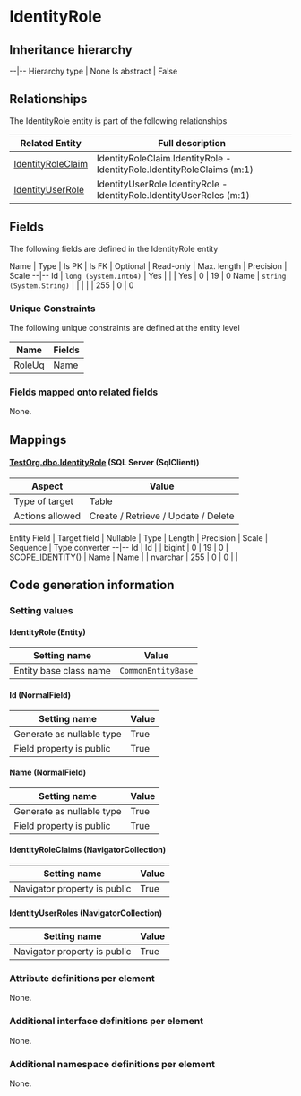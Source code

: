 ﻿IdentityRole
================

## Inheritance hierarchy

--|--
Hierarchy type | None
Is abstract | False

## Relationships

The IdentityRole entity is part of the following relationships 

Related Entity | Full description 
--|--
[IdentityRoleClaim](../../_DefaultGroup/Entities/IdentityRoleClaim.htm) | IdentityRoleClaim.IdentityRole - IdentityRole.IdentityRoleClaims (m:1) 
[IdentityUserRole](../../_DefaultGroup/Entities/IdentityUserRole.htm) | IdentityUserRole.IdentityRole - IdentityRole.IdentityUserRoles (m:1) 

## Fields

The following fields are defined in the IdentityRole entity 

Name | Type | Is PK | Is FK | Optional | Read-only | Max. length | Precision | Scale
--|--
Id | `long (System.Int64)` |  Yes |  |  | Yes | 0 | 19 | 0
Name | `string (System.String)` |   |  |  |  | 255 | 0 | 0

### Unique Constraints

The following unique constraints are defined at the entity level

Name | Fields 
--|--
RoleUq | Name

### Fields mapped onto related fields
None.

## Mappings

#### [TestOrg.dbo.IdentityRole](../../../SQL_Server_SqlClient/TestOrg/dbo/IdentityRole.htm) (SQL Server (SqlClient))

Aspect | Value
--|--
Type of target | Table
Actions allowed | Create / Retrieve / Update / Delete

Entity Field | Target field | Nullable | Type | Length | Precision | Scale | Sequence | Type converter
--|--
Id | Id |  | bigint | 0 | 19 | 0 | SCOPE_IDENTITY() | 
Name | Name |  | nvarchar | 255 | 0 | 0 |  | 

## Code generation information

### Setting values
#### IdentityRole (Entity)
Setting name | Value
--|--
Entity base class name | `CommonEntityBase`

#### Id (NormalField)
Setting name | Value
--|--
Generate as nullable type | True
Field property is public | True

#### Name (NormalField)
Setting name | Value
--|--
Generate as nullable type | True
Field property is public | True

#### IdentityRoleClaims (NavigatorCollection)
Setting name | Value
--|--
Navigator property is public | True

#### IdentityUserRoles (NavigatorCollection)
Setting name | Value
--|--
Navigator property is public | True

### Attribute definitions per element

None.

### Additional interface definitions per element

None.

### Additional namespace definitions per element

None.
